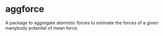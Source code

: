 # aggforce

A package to aggregate atomistic forces to estimate the forces of a given
manybody potential of mean force.
